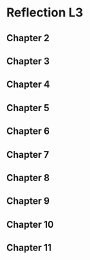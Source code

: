# Reflection L3
## Chapter 2
## Chapter 3
## Chapter 4
## Chapter 5
## Chapter 6
## Chapter 7
## Chapter 8
## Chapter 9
## Chapter 10
## Chapter 11

